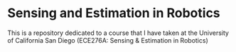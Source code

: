 # Sensing and Estimation in Robotics
This is a repository dedicated to a course that I have taken at the University of California San Diego (ECE276A: Sensing &amp; Estimation in Robotics)
